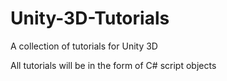 Unity-3D-Tutorials
==================

A collection of tutorials for Unity 3D

All tutorials will be in the form of C# script objects
